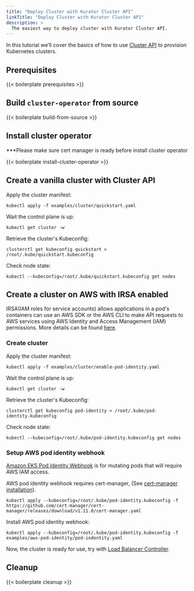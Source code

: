 ```yaml
---
title: "Deploy Cluster with Kurator Cluster API"
linkTitle: "Deploy Cluster with Kurator Cluster API"
description: >
  The easiest way to deploy cluster with Kurator Cluster API.
---
```


In this tutorial we’ll cover the basics of how to use [Cluster API](https://github.com/kurator-dev/kurator/blob/main/pkg/apis/cluster/v1alpha1/cluster_types.go) to provision Kubernetes clusters.

## Prerequisites

{{< boilerplate prerequisites >}}

## Build `cluster-operator` from source

{{< boilerplate build-from-source >}}

## Install cluster operator

***Please make sure cert manager is ready before install cluster operator

{{< boilerplate install-cluster-operator >}}

## Create a vanilla cluster with Cluster API

Apply the cluster manifest:

```console
kubectl apply -f examples/cluster/quickstart.yaml
```

Wait the control plane is up:

```console
kubectl get cluster -w
```

Retrieve the cluster's Kubeconfig:

```console
clusterctl get kubeconfig quickstart > /root/.kube/quickstart.kubeconfig
```

Check node state:

```console
kubectl --kubeconfig=/root/.kube/quickstart.kubeconfig get nodes
```

## Create a cluster on AWS with IRSA enabled

IRSA(IAM roles for service accounts) allows applications in a pod's containers can use an AWS SDK or the AWS CLI to make API requests to AWS services using AWS Identity and Access Management (IAM) permissions. More details can be found [here](https://docs.aws.amazon.com/eks/latest/userguide/iam-roles-for-service-accounts.html).


### Create cluster

Apply the cluster manifest:

```console
kubectl apply -f examples/cluster/enable-pod-identity.yaml
```

Wait the control plane is up:

```console
kubectl get cluster -w
```

Retrieve the cluster's Kubeconfig:

```console
clusterctl get kubeconfig pod-identity > /root/.kube/pod-identity.kubeconfig
```

Check node state:

```console
kubectl --kubeconfig=/root/.kube/pod-identity.kubeconfig get nodes
```

### Setup AWS pod identity webhook

[Amazon EKS Pod Identity Webhook](https://github.com/aws/amazon-eks-pod-identity-webhook) is for mutating pods that will require AWS IAM access.

AWS pod identity webhook requires cert-manager, (See [cert-manager installation](https://cert-manager.io/docs/installation/)).

```console
kubectl apply --kubeconfig=/root/.kube/pod-identity.kubeconfig -f https://github.com/cert-manager/cert-manager/releases/download/v1.11.0/cert-manager.yaml
```

Install AWS pod identity webhook:

```console
kubectl apply --kubeconfig=/root/.kube/pod-identity.kubeconfig -f examples/aws-pod-identity/pod-indentity.yaml
```

Now, the cluster is ready for use, try with [Load Balancer Controller](https://kubernetes-sigs.github.io/aws-load-balancer-controller/v2.4/deploy/installation/).


## Cleanup

{{< boilerplate cleanup >}}
